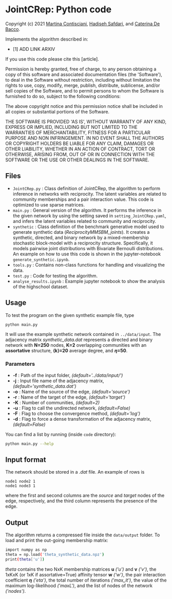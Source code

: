 # JointCRep: Python code
Copyright (c) 2021 [Martina Contisciani](https://www.is.mpg.de/person/mcontisciani), [Hadiseh Safdari](https://github.com/hds-safdari), and [Caterina De Bacco](http://cdebacco.com).

Implements the algorithm described in:

- [1] ADD LINK ARXIV

If you use this code please cite this [article].

Permission is hereby granted, free of charge, to any person obtaining a copy of this software and associated documentation files (the 'Software'), to deal in the Software without restriction, including without limitation the rights to use, copy, modify, merge, publish, distribute, sublicense, and/or sell copies of the Software, and to permit persons to whom the Software is furnished to do so, subject to the following conditions:

The above copyright notice and this permission notice shall be included in all copies or substantial portions of the Software.

THE SOFTWARE IS PROVIDED 'AS IS', WITHOUT WARRANTY OF ANY KIND, EXPRESS OR IMPLIED, INCLUDING BUT NOT LIMITED TO THE WARRANTIES OF MERCHANTABILITY, FITNESS FOR A PARTICULAR PURPOSE AND NON INFRINGEMENT. IN NO EVENT SHALL THE AUTHORS OR COPYRIGHT HOLDERS BE LIABLE FOR ANY CLAIM, DAMAGES OR OTHER LIABILITY, WHETHER IN AN ACTION OF CONTRACT, TORT OR OTHERWISE, ARISING FROM, OUT OF OR IN CONNECTION WITH THE SOFTWARE OR THE USE OR OTHER DEALINGS IN THE SOFTWARE.


## Files
- `JointCRep.py` : Class definition of JointCRep, the algorithm to perform inference in networks with reciprocity. The latent variables are related to community memberships and a pair interaction value. This code is optimized to use sparse matrices.
- `main.py` : General version of the algorithm. It performs the inference in the given network by using the setting saved in `setting_JointCRep.yaml`, and infers the latent variables related to community and reciprocity.
-  `synthetic` : Class definition of the benchmark generative model used to generate synthetic data (*ReciprocityMMSBM_joints*). It creates a synthetic, directed, and binary network by a mixed-membership stochastic block-model with a reciprocity structure. Specifically, it models pairwise joint distributions with Bivariate Bernoulli distributions. An example on how to use this code is shown in the jupyter-notebook `generate_synthetic.ipynb`.
- `tools.py` : Contains non-class functions for handling and visualizing the data. 
- `test.py` : Code for testing the algorithm.
- `analyse_results.ipynb` : Example jupyter notebook to show the analysis of the highschool dataset.

## Usage
To test the program on the given synthetic example file, type

```bash
python main.py
```

It will use the example synthetic network contained in `../data/input`. The adjacency matrix *synthetic_data.dat* represents a directed and binary network with **N=250** nodes, **K=2** overlapping communities with an **assortative** structure, **⟨k⟩=20** average degree, and **$\eta$=50**.

### Parameters
- **-f** : Path of the input folder, *(default='../data/input/')*
- **-j** : Input file name of the adjacency matrix, *(default='synthetic_data.dat')*
- **-o** : Name of the source of the edge, *(default='source')*
- **-r** : Name of the target of the edge, *(default='target')*
- **-K** : Number of communities, *(default=2)*
- **-u** : Flag to call the undirected network, *(default=False)*
- **-F** : Flag to choose the convergence method, *(default='log')*
- **-d** : Flag to force a dense transformation of the adjacency matrix, *(default=False)*

You can find a list by running (inside `code` directory): 

```bash
python main.py --help
```

## Input format
The network should be stored in a *.dat* file. An example of rows is

`node1 node2 1` <br>
`node1 node3 1`

where the first and second columns are the _source_ and _target_ nodes of the edge, respectively, and the third column represents the presence of the edge. 


## Output
The algorithm returns a compressed file inside the `data/output` folder. To load and print the out-going membership matrix:

```bash
import numpy as np 
theta = np.load('theta_synthetic_data.npz')
print(theta['u'])
```

_theta_ contains the two NxK membership matrices **u** *('u')* and **v** *('v')*, the 1xKxK (or 1xK if assortative=True) affinity tensor **w** *('w')*, the pair interaction coefficient **$\eta$** *('eta')*, the total number of iterations *('max_it')*, the value of the maximum log-likelihood *('maxL')*, and the list of nodes of the network *('nodes')*.  
